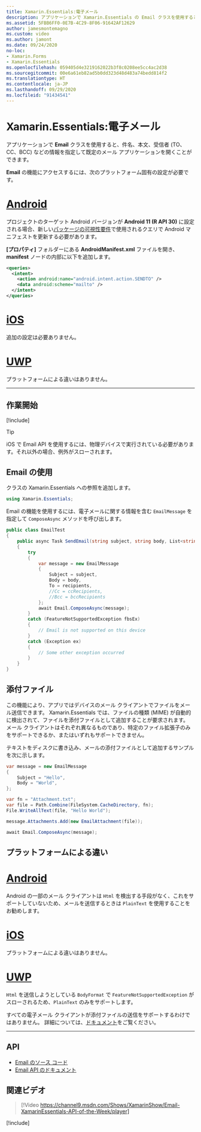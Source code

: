 ```yaml
---
title: Xamarin.Essentials:電子メール
description: アプリケーションで Xamarin.Essentials の Email クラスを使用すると、件名、本文、受信者 (TO、CC、BCC) などの情報を指定して既定のメール アプリケーションを開くことができます。
ms.assetid: 5FBB6FF0-0E7B-4C29-8F06-91642AF12629
author: jamesmontemagno
ms.custom: video
ms.author: jamont
ms.date: 09/24/2020
no-loc:
- Xamarin.Forms
- Xamarin.Essentials
ms.openlocfilehash: 059405d4e3219162022b3f8c0208ee5cc4ac2d38
ms.sourcegitcommit: 00e6a61eb82ad5b0dd323d48d483a74bedd814f2
ms.translationtype: HT
ms.contentlocale: ja-JP
ms.lasthandoff: 09/29/2020
ms.locfileid: "91434541"
---
```

# <a name="no-locxamarinessentials-email"></a>Xamarin.Essentials:電子メール

アプリケーションで **Email** クラスを使用すると、件名、本文、受信者 (TO、CC、BCC) などの情報を指定して既定のメール アプリケーションを開くことができます。

**Email** の機能にアクセスするには、次のプラットフォーム固有の設定が必要です。

# <a name="android"></a>[Android](#tab/android)

プロジェクトのターゲット Android バージョンが **Android 11 (R API 30)** に設定される場合、新しい[パッケージの可視性要件](https://developer.android.com/preview/privacy/package-visibility)で使用されるクエリで Android マニフェストを更新する必要があります。

**[プロパティ]** フォルダーにある **AndroidManifest.xml** ファイルを開き、**manifest** ノードの内部に以下を追加します。

```xml
<queries>
  <intent>
    <action android:name="android.intent.action.SENDTO" />
    <data android:scheme="mailto" />
  </intent>
</queries>
```

# <a name="ios"></a>[iOS](#tab/ios)

追加の設定は必要ありません。

# <a name="uwp"></a>[UWP](#tab/uwp)

プラットフォームによる違いはありません。

-----

## <a name="get-started"></a>作業開始

[!include[](~/essentials/includes/get-started.md)]

> [!TIP]
> iOS で Email API を使用するには、物理デバイスで実行されている必要があります。それ以外の場合、例外がスローされます。

## <a name="using-email"></a>Email の使用

クラスの Xamarin.Essentials への参照を追加します。

```csharp
using Xamarin.Essentials;
```

Email の機能を使用するには、電子メールに関する情報を含む `EmailMessage` を指定して `ComposeAsync` メソッドを呼び出します。

```csharp
public class EmailTest
{
    public async Task SendEmail(string subject, string body, List<string> recipients)
    {
        try
        {
            var message = new EmailMessage
            {
                Subject = subject,
                Body = body,
                To = recipients,
                //Cc = ccRecipients,
                //Bcc = bccRecipients
            };
            await Email.ComposeAsync(message);
        }
        catch (FeatureNotSupportedException fbsEx)
        {
            // Email is not supported on this device
        }
        catch (Exception ex)
        {
            // Some other exception occurred
        }
    }
}
```

## <a name="file-attachments"></a>添付ファイル

この機能により、アプリではデバイスのメール クライアントでファイルをメール送信できます。 Xamarin.Essentials では、ファイルの種類 (MIME) が自動的に検出されて、ファイルを添付ファイルとして追加することが要求されます。 メール クライアントはそれぞれ異なるものであり、特定のファイル拡張子のみをサポートできるか、またはいずれもサポートできません。

テキストをディスクに書き込み、メールの添付ファイルとして追加するサンプルを次に示します。

```csharp
var message = new EmailMessage
{
    Subject = "Hello",
    Body = "World",
};

var fn = "Attachment.txt";
var file = Path.Combine(FileSystem.CacheDirectory, fn);
File.WriteAllText(file, "Hello World");

message.Attachments.Add(new EmailAttachment(file));

await Email.ComposeAsync(message);
```

## <a name="platform-differences"></a>プラットフォームによる違い

# <a name="android"></a>[Android](#tab/android)

Android の一部のメール クライアントは `Html` を検出する手段がなく、これをサポートしていないため、メールを送信するときは `PlainText` を使用することをお勧めします。

# <a name="ios"></a>[iOS](#tab/ios)

プラットフォームによる違いはありません。

# <a name="uwp"></a>[UWP](#tab/uwp)

`Html` を送信しようとしている `BodyFormat` で `FeatureNotSupportedException` がスローされるため、`PlainText` のみをサポートします。

すべての電子メール クライアントが添付ファイルの送信をサポートするわけではありません。 詳細については、[ドキュメント](/windows/uwp/contacts-and-calendar/sending-email)をご覧ください。

-----

## <a name="api"></a>API

- [Email のソース コード](https://github.com/xamarin/Essentials/tree/main/Xamarin.Essentials/Email)
- [Email API のドキュメント](xref:Xamarin.Essentials.Email)

## <a name="related-video"></a>関連ビデオ

> [!Video https://channel9.msdn.com/Shows/XamarinShow/Email-XamarinEssentials-API-of-the-Week/player]

[!include[](~/essentials/includes/xamarin-show-essentials.md)]